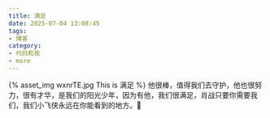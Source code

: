 ```yaml
---
title: 满足
date: 2025-07-04 13:08:45
tags:
- 博客
category:
- 代码和我
- more
---
```

{% asset_img wxnrTE.jpg This is 满足 %}
他很棒，值得我们去守护，他也很努力，很有才华，是我们的阳光少年，因为有他，我们很满足，肖战只要你需要我们，我们小飞侠永远在你能看到的地方。💜